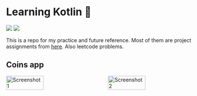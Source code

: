 # Learning Kotlin 📱

<div align="left"> 

![](https://img.shields.io/github/last-commit/shub39/KotlinPractice?&style=for-the-badge&color=FFB1C8&logoColor=D9E0EE&labelColor=292324)
![](https://img.shields.io/github/repo-size/shub39/KotlinPractice?color=CAC992&label=SIZE&logo=googledrive&style=for-the-badge&logoColor=D9E0EE&labelColor=292324)

</div>

This is a repo for my practice and future reference. Most of them are project assignments from [here](https://developer.android.com/courses). Also leetcode problems.

## Coins app
<div style="display: flex; justify-content: space-between;">
    <img src="https://github.com/shub39/kotlin-practice/assets/143277026/81a583e5-72d1-417e-b931-3fa55bf93476" alt="Screenshot 1" style="width: 45%;"/>
    <img src="https://github.com/shub39/kotlin-practice/assets/143277026/34c8fc35-6c8d-4aff-af01-f3aba7d6e9ab" alt="Screenshot 2" style="width: 45%;"/>
</div>
